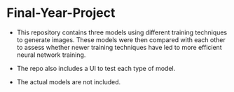 # Final-Year-Project
- This repository contains three models using different training techniques to generate images. These models were then compared with each other to assess whether newer training techniques have led to more efficient neural network training.

- The repo also includes a UI to test each type of model.

- The actual models are not included.
